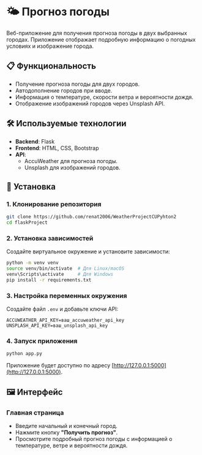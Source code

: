 
# 🌤️ Прогноз погоды

Веб-приложение для получения прогноза погоды в двух выбранных городах. Приложение отображает подробную информацию о погодных условиях и изображение города.

## 📋 Функциональность

- Получение прогноза погоды для двух городов.
- Автодополнение городов при вводе.
- Информация о температуре, скорости ветра и вероятности дождя.
- Отображение изображений городов через Unsplash API.

## 🛠️ Используемые технологии

- **Backend**: Flask
- **Frontend**: HTML, CSS, Bootstrap
- **API**:
  - AccuWeather для прогноза погоды.
  - Unsplash для изображений городов.

## 🔧 Установка

### 1. Клонирование репозитория

```bash
git clone https://github.com/renat2006/WeatherProjectCUPyhton2
cd flaskProject
```

### 2. Установка зависимостей

Создайте виртуальное окружение и установите зависимости:

```bash
python -m venv venv
source venv/bin/activate  # Для Linux/macOS
venv\Scripts\activate     # Для Windows
pip install -r requirements.txt
```

### 3. Настройка переменных окружения

Создайте файл `.env` и добавьте ключи API:

```
ACCUWEATHER_API_KEY=ваш_accuweather_api_key
UNSPLASH_API_KEY=ваш_unsplash_api_key
```

### 4. Запуск приложения

```bash
python app.py
```

Приложение будет доступно по адресу [http://127.0.0.1:5000](http://127.0.0.1:5000).

## 🖼️ Интерфейс

### Главная страница
- Введите начальный и конечный город.
- Нажмите кнопку **"Получить прогноз"**.
- Просмотрите подробный прогноз погоды с информацией о температуре, ветре и вероятности дождя.


